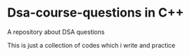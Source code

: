 # Dsa-course-questions in C++
 A repository about DSA questions

 This is just a collection of codes which i write and practice
